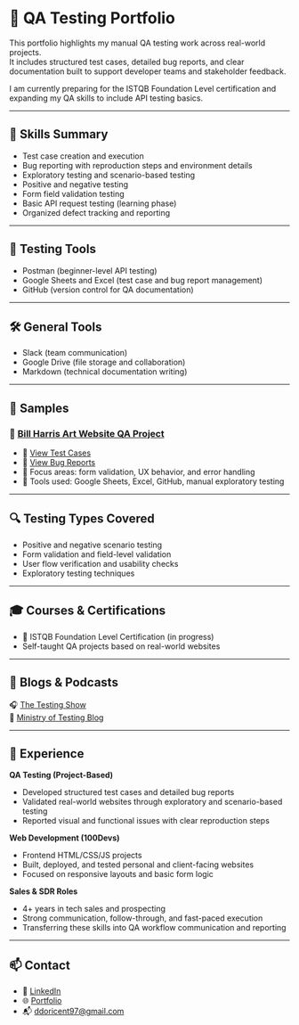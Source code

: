 # 🧪 QA Testing Portfolio

This portfolio highlights my manual QA testing work across real-world projects.  
It includes structured test cases, detailed bug reports, and clear documentation built to support developer teams and stakeholder feedback.

I am currently preparing for the ISTQB Foundation Level certification and expanding my QA skills to include API testing basics.

---

## 🧠 Skills Summary

- Test case creation and execution
- Bug reporting with reproduction steps and environment details
- Exploratory testing and scenario-based testing
- Positive and negative testing
- Form field validation testing
- Basic API request testing (learning phase)
- Organized defect tracking and reporting

---

## 🧪 Testing Tools

- Postman (beginner-level API testing)
- Google Sheets and Excel (test case and bug report management)
- GitHub (version control for QA documentation)

---

## 🛠 General Tools

- Slack (team communication)
- Google Drive (file storage and collaboration)
- Markdown (technical documentation writing)

---

## 📂 Samples

### 📂 [Bill Harris Art Website QA Project](./BillHarrisWebsite/)
- 📄 [View Test Cases](./BillHarrisWebsite/Test-Cases/BillHarris_TestCases.xlsx)
- 📄 [View Bug Reports](./BillHarrisWebsite/Bug-Reports/BillHarris_BugReports.xlsx)
- 📝 Focus areas: form validation, UX behavior, and error handling
- 🧩 Tools used: Google Sheets, Excel, GitHub, manual exploratory testing

---

## 🔍 Testing Types Covered

- Positive and negative scenario testing
- Form validation and field-level validation
- User flow verification and usability checks
- Exploratory testing techniques

---

## 🎓 Courses & Certifications

- 🏁 ISTQB Foundation Level Certification (in progress)
- Self-taught QA projects based on real-world websites

---

## 📖 Blogs & Podcasts

🎧 [The Testing Show](https://www.stickyminds.com/resources/podcast/testing-show)  
📖 [Ministry of Testing Blog](https://www.ministryoftesting.com/articles)

---

## 💼 Experience

**QA Testing (Project-Based)**  
- Developed structured test cases and detailed bug reports  
- Validated real-world websites through exploratory and scenario-based testing  
- Reported visual and functional issues with clear reproduction steps

**Web Development (100Devs)**  
- Frontend HTML/CSS/JS projects  
- Built, deployed, and tested personal and client-facing websites  
- Focused on responsive layouts and basic form logic

**Sales & SDR Roles**  
- 4+ years in tech sales and prospecting  
- Strong communication, follow-through, and fast-paced execution  
- Transferring these skills into QA workflow communication and reporting

---

## 📫 Contact

- 💼 [LinkedIn](https://www.linkedin.com/in/donald-doricent/)  
- 🌐 [Portfolio](https://dondoricent.netlify.app/)  
- 📬 ddoricent97@gmail.com  
